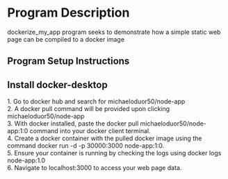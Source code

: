<h1>Program Description</h1>
dockerize_my_app program seeks to demonstrate how a simple static web page can be compiled to a docker image
<h2>Program Setup Instructions</h2>

<h2>Install docker-desktop</h2>
1. Go to docker hub and search for michaeloduor50/node-app<br>
2. A docker pull command will be provided upon clicking michaeloduor50/node-app<br>
3. With docker installed, paste the docker pull michaeloduor50/node-app:1:0 command into your docker client terminal.<br>
4. Create a docker container with the pulled docker image using the command docker run -d -p 30000:3000 node-app:1:0. <br> 
5. Ensure your container is running by checking the logs using docker logs node-app:1.0<br>
6. Navigate to localhost:3000 to access your web page data.
